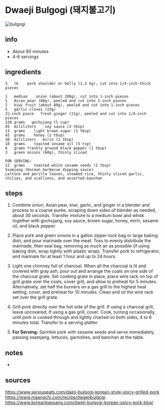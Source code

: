 # Dwaeji Bulgogi (돼지불고기)  
![bulgogi](https://www.maangchi.com/wp-content/uploads/2012/11/doejibulgogi_onaplate.jpg)  

## info  
* About 90 minutes  
* 4-6 servings  

## ingredients  
```
3   lb    pork shoulder or belly (1.3 kg), cut into 1/4-inch-thick pieces

1   medium    onion (about 200g), cut into 1-inch pieces
½   Asian pear (80g), peeled and cut into 1-inch pieces
1   kiwi fruit (about 80g), peeled and cut into 1-inch pieces
5   garlic cloves (25g)
1½-inch piece   fresh ginger (21g), peeled and cut into 1/4-inch pieces
120 grams   gochujang (½ cup)
45  mililiters    soy sauce (3 tbsp)
13  grams    light brown sugar (1 tbsp)
42  grams    honey (2 tbsp)
30  mililiters   mirin (2 tbsp)
18  grams    toasted sesame oil (5 tsp)
6   grams freshly ground black pepper (1 tbsp)
3   green onions (60g), thinly sliced

FOR SERVING:
12  grams    toasted white sesame seeds (2 tbsp)
Ssamjang (Korean barbecue dipping sauce)
Lettuce and perilla leaves, steamed rice, thinly sliced garlic, chilies, and scallions, and assorted banchan 
```

## steps  
1. Combine onion, Asian pear, kiwi, garlic, and ginger in a blender and process to a coarse purée, scraping down sides of blender as needed, about 30 seconds. Transfer mixture to a medium bowl and whisk together with gochujang, soy sauce, brown sugar, honey, mirin, sesame oil, and black pepper.

2. Place pork and green onions in a gallon zipper-lock bag or large baking dish, and pour marinade over the meat. Toss to evenly distribute the marinade, then seal bag, removing as much air as possible (if using baking dish, wrap tightly with plastic wrap). Transfer pork to refrigerator, and marinate for at least 1 hour and up to 24 hours.

3. Light one chimney full of charcoal. When all the charcoal is lit and covered with gray ash, pour out and arrange the coals on one side of the charcoal grate. Set cooking grate in place, place wire rack on top of grill grate over the coals, cover grill, and allow to preheat for 5 minutes. Alternatively, set half the burners on a gas grill to the highest heat setting, cover, and preheat for 10 minutes. Clean and oil the wire rack set over the grill grate.

4. Grill pork directly over the hot side of the grill. If using a charcoal grill, leave uncovered; if using a gas grill, cover. Cook, turning occasionally, until pork is cooked through and lightly charred on both sides, 4 to 6 minutes total. Transfer to a serving platter.

5. **For Serving:** Sprinkle pork with sesame seeds and serve immediately, passing ssamjang, lettuces, garnishes, and banchan at the table.

## notes  
* 

## sources   
https://www.seriouseats.com/daeji-bulgogi-korean-style-spicy-grilled-pork  
https://www.maangchi.com/recipe/dwaejibulgogi  
https://www.koreanbapsang.com/dweji-bulgogi-korean-spicy-pork-bbq/  
